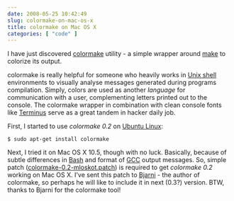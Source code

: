 ```yaml
---
date: 2008-05-25 10:42:49
slug: colormake-on-mac-os-x
title: colormake on Mac OS X
categories: [ "code" ]
---
```


I have just discovered [colormake](http://bre.klaki.net/programs/colormake/) utility - a simple wrapper around [make](http://www.gnu.org/software/make/) to colorize its output.





colormake is really helpful for someone who heavily works in [Unix shell](http://en.wikipedia.org/wiki/Unix_shell) environments to visually analyse messages generated during programs compilation. Simply, colors are used as another _language_ for communication with a user, complementing letters printed out to the console. The colormake wrapper in combination with clean console fonts like [Terminus](http://mateusz.loskot.net?p=223/) serve as a great tandem in hacker daily job.





First, I started to use _colormake 0.2_ on [Ubuntu Linux](http://www.ubuntu.com/): 
    
    $ sudo apt-get install colormake





Next, I tried it on Mac OS X 10.5, though with no luck. Basically, because of subtle differences in [Bash](http://en.wikipedia.org/wiki/Bash) and format of [GCC](http://gcc.gnu.org/) output messages. So, simple patch ([colormake-0.2-mloskot.patch](/download/patches/colormake-0.2-mloskot.patch)) is required to get _colormake 0.2_ working on Mac OS X. I've sent this patch to [Bjarni](http://bre.klaki.net/) - the author of colormake, so perhaps he will like to include it in next (0.3?) version. BTW, thanks to Bjarni for the colormake tool!
